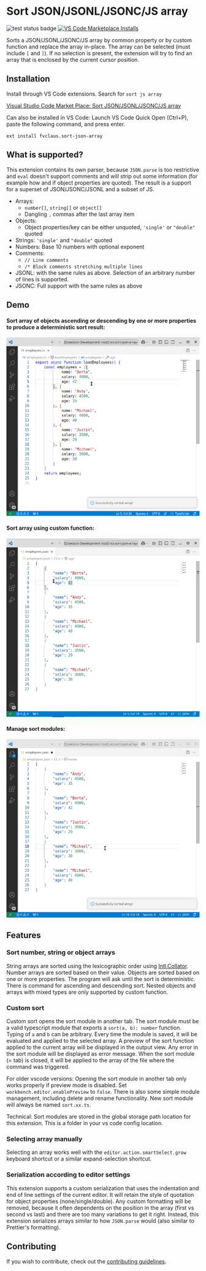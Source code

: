 # Sort JSON/JSONL/JSONC/JS array
![test status badge](https://github.com/fvclaus/vsc-sort-json-array/actions/workflows/ci.yml/badge.svg?branch=master)
<a href="https://marketplace.visualstudio.com/items?itemName=fvclaus.sort-json-array">
    <img alt="VS Code Marketplace Installs" src="https://img.shields.io/visual-studio-marketplace/i/fvclaus.sort-json-array"></a>

Sorts a JSON/JSONL/JSONC/JS array by common property or by custom function and replace the array in-place. The array can be selected (must include `[` and `]`). If no selection is present, the extension will try to find an array that is enclosed by the current cursor position.

## Installation

Install through VS Code extensions. Search for `sort js array`

[Visual Studio Code Market Place: Sort JSON/JSONL/JSONC/JS array](https://marketplace.visualstudio.com/items?itemName=fvclaus.sort-json-array)

Can also be installed in VS Code: Launch VS Code Quick Open (Ctrl+P), paste the following command, and press enter.

```
ext install fvclaus.sort-json-array
```

## What is supported?

This extension contains its own parser, because `JSON.parse` is too restrictive and `eval` doesn't support comments and will strip out some information (for example how and if object properties are quoted). The result is a support for a superset of JSON/JSONC/JSONL and a subset of JS.

- Arrays: 
  - `number[]`, `string[]` or `object[]`
  - Dangling `,` commas after the last array item
- Objects:
  - Object properties/key can be either unquoted, `'single'` or `"double"` quoted
- Strings: `'single'` and `"double"` quoted
- Numbers: Base 10 numbers with optional exponent
- Comments:
  - `// Line comments`
  - `/* Block comments stretching multiple lines`
- JSONL: with the same rules as above. Selection of an arbitrary number of lines is supported.
- JSONC: Full support with the same rules as above

## Demo

#### Sort array of objects ascending or descending by one or more properties to produce a deterministic sort result:  
![Sort by property](doc/sortOrderExample.gif)

#### Sort array using custom function:  
![Sort by custom function](doc/sortCustomExample.gif)

#### Manage sort modules:  
![Sort by custom function](doc/sortCustomModuleManagementExample.gif)


## Features
### Sort number, string or object arrays
String arrays are sorted using the lexicographic order using [Intl.Collator](https://developer.mozilla.org/en-US/docs/Web/JavaScript/Reference/Global_Objects/Intl/Collator/Collator). Number arrays are sorted based on their value. Objects are sorted based on one or more properties. The program will ask until the sort is deterministic. There is command for ascending and descending sort. Nested objects and arrays with mixed types are only supported by custom function. 

### Custom sort
Custom sort opens the sort module in another tab. The sort module must be a valid typescript module that exports a `sort(a, b): number` function. Typing of `a` and `b` can be arbitrary. Every time the module is saved, it will be evaluated and applied to the selected array. A preview of the sort function applied to the current array will be displayed in the output view. Any error in the sort module will be displayed as error message. When the sort module (= tab) is closed, it will be applied to the array of the file where the command was triggered. 

For older vscode versions: Opening the sort module in another tab only works properly if preview mode is disabled. Set `workbench.editor.enablePreview` to `false`. There is also some simple module management, including delete and rename functionality. New sort module will always be named `sort.xx.ts`.

Technical: Sort modules are stored in the global storage path location for this extension. This is a folder in your vs code config location.

### Selecting array manually
Selecting an array works well with the `editor.action.smartSelect.grow` keyboard shortcut or a similar expand-selection shortcut.


### Serialization according to editor settings
This extension supports a custom serialization that uses the indentation and end of line settings of the current editor. It will retain the style of quotation for object properties (none/single/double). Any custom formatting will be removed, because it often dependents on the position in the array (first vs second vs last) and there are too many variations to get it right. Instead, this extension serializes arrays similar to how `JSON.parse` would (also similar to Prettier's formatting).


## Contributing

If you wish to contribute, check out the [contributing guidelines](./CONTRIBUTING.md).
